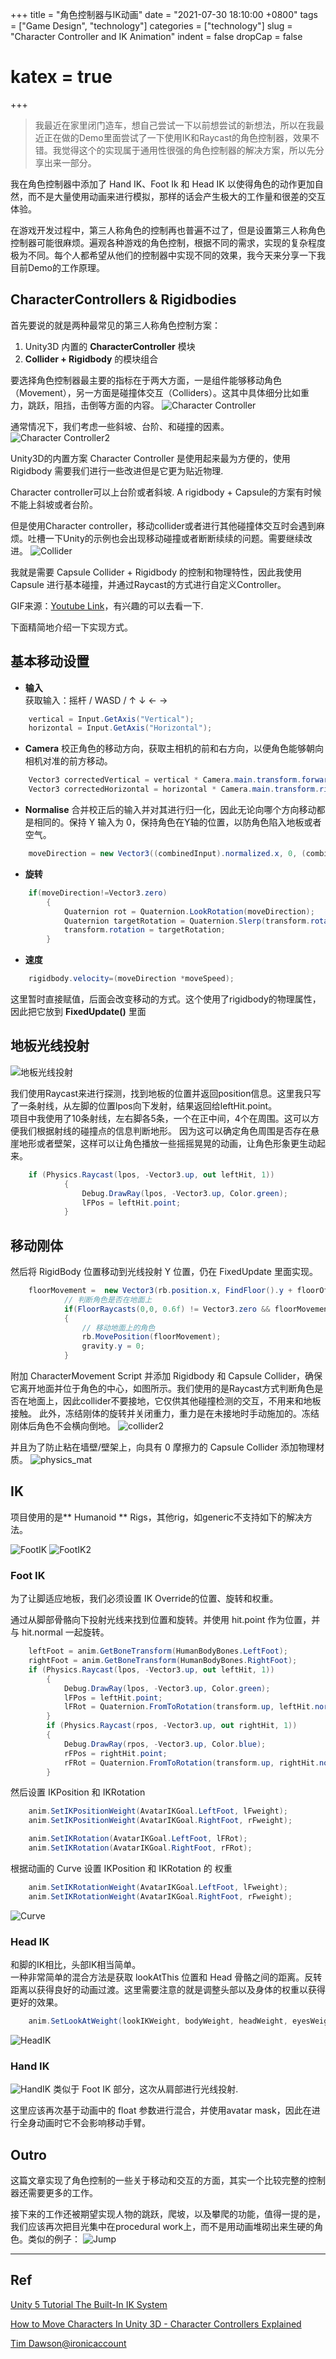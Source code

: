 +++
title = "角色控制器与IK动画"
date = "2021-07-30 18:10:00 +0800"
tags = ["Game Design", "technology"]
categories = ["technology"]
slug = "Character Controller and IK Animation"
indent = false
dropCap = false
# katex = true
+++

> 我最近在家里闭门造车，想自己尝试一下以前想尝试的新想法，所以在我最近正在做的Demo里面尝试了一下使用IK和Raycast的角色控制器，效果不错。我觉得这个的实现属于通用性很强的角色控制器的解决方案，所以先分享出来一部分。



我在角色控制器中添加了 Hand IK、Foot Ik 和 Head IK 以使得角色的动作更加自然，而不是大量使用动画来进行模拟，那样的话会产生极大的工作量和很差的交互体验。

在游戏开发过程中，第三人称角色的控制再也普遍不过了，但是设置第三人称角色控制器可能很麻烦。遍观各种游戏的角色控制，根据不同的需求，实现的复杂程度极为不同。每个人都希望从他们的控制器中实现不同的效果，我今天来分享一下我目前Demo的工作原理。



## CharacterControllers & Rigidbodies

首先要说的就是两种最常见的第三人称角色控制方案：
1. Unity3D 内置的 **CharacterController** 模块
2. **Collider + Rigidbody** 的模块组合

要选择角色控制器最主要的指标在于两大方面，一是组件能够移动角色（Movement），另一方面是碰撞体交互（Colliders）。这其中具体细分比如重力，跳跃，阻挡，击倒等方面的内容。
![Character Controller](character_controller.gif)


通常情况下，我们考虑一些斜坡、台阶、和碰撞的因素。
![Character Controller2](character_controller2.gif)

Unity3D的内置方案 Character Controller 是使用起来最为方便的，使用 Rigidbody 需要我们进行一些改进但是它更为贴近物理.


Character controller可以上台阶或者斜坡. A rigidbody + Capsule的方案有时候不能上斜坡或者台阶。

但是使用Character controller，移动collider或者进行其他碰撞体交互时会遇到麻烦。吐槽一下Unity的示例也会出现移动碰撞或者断断续续的问题。需要继续改进。
![Collider](collider.gif)

我就是需要 Capsule Collider + Rigidbody 的控制和物理特性，因此我使用 Capsule 进行基本碰撞，并通过Raycast的方式进行自定义Controller。

GIF来源：[Youtube Link](https://www.youtube.com/watch?v=e94KggaEAr4)，有兴趣的可以去看一下.

下面精简地介绍一下实现方式。

## 基本移动设置
- **输入**  
获取输入：摇杆 / WASD / ↑ ↓ ← →
```csharp
    vertical = Input.GetAxis("Vertical");
    horizontal = Input.GetAxis("Horizontal");
```


- **Camera**
校正角色的移动方向，获取主相机的前和右方向，以便角色能够朝向相机对准的前方移动。
```csharp
    Vector3 correctedVertical = vertical * Camera.main.transform.forward;
    Vector3 correctedHorizontal = horizontal * Camera.main.transform.right;
```

- **Normalise**
合并校正后的输入并对其进行归一化，因此无论向哪个方向移动都是相同的。保持 Y 输入为 0，保持角色在Y轴的位置，以防角色陷入地板或者空气。
```csharp
    moveDirection = new Vector3((combinedInput).normalized.x, 0, (combinedInput).normalized.z);
```

- **旋转**
```csharp
    if(moveDirection!=Vector3.zero)
        {
            Quaternion rot = Quaternion.LookRotation(moveDirection);
            Quaternion targetRotation = Quaternion.Slerp(transform.rotation, rot, Time.fixedDeltaTime * inputAmount * rotateSpeed);
            transform.rotation = targetRotation;
        }
```
- **速度**
```csharp
    rigidbody.velocity=(moveDirection *moveSpeed);
```
这里暂时直接赋值，后面会改变移动的方式。这个使用了rigidbody的物理属性，因此把它放到 **FixedUpdate()** 里面

## 地板光线投射

![地板光线投射](floor_raycast.png)  

我们使用Raycast来进行探测，找到地板的位置并返回position信息。这里我只写了一条射线，从左脚的位置lpos向下发射，结果返回给leftHit.point。  
项目中我使用了10条射线，左右脚各5条，一个在正中间，4个在周围。这可以方便我们根据射线的碰撞点的信息判断地形。
因为这可以确定角色周围是否存在悬崖地形或者壁架，这样可以让角色播放一些摇摇晃晃的动画，让角色形象更生动起来。
```csharp
    if (Physics.Raycast(lpos, -Vector3.up, out leftHit, 1))
            {
                Debug.DrawRay(lpos, -Vector3.up, Color.green);
                lFPos = leftHit.point;
            }
```
## 移动刚体
然后将 RigidBody 位置移动到光线投射 Y 位置，仍在 FixedUpdate 里面实现。
```csharp
    floorMovement =  new Vector3(rb.position.x, FindFloor().y + floorOffsetY, rb.position.z);
            // 判断角色是否在地面上
            if(FloorRaycasts(0,0, 0.6f) != Vector3.zero && floorMovement != rb.position)
            {
                // 移动地面上的角色
                rb.MovePosition(floorMovement);
                gravity.y = 0;
            }
```
附加 CharacterMovement Script 并添加 Rigidbody 和 Capsule Collider，确保它离开地面并位于角色的中心，如图所示。我们使用的是Raycast方式判断角色是否在地面上，因此collider不要接地，它仅供其他碰撞检测的交互，不用来和地板接触。 
此外，冻结刚体的旋转并关闭重力，重力是在未接地时手动施加的。冻结刚体后角色不会横向倒地。
![collider2](collider2.png)


并且为了防止粘在墙壁/壁架上，向具有 0 摩擦力的 Capsule Collider 添加物理材质。
![physics_mat](physics_mat.png)


## IK
项目使用的是** Humanoid ** Rigs，其他rig，如generic不支持如下的解决方法。

![FootIK](footik.gif)
![FootIK2](footik2.gif)

### Foot IK
为了让脚适应地板，我们必须设置 IK Override的位置、旋转和权重。

通过从脚部骨骼向下投射光线来找到位置和旋转。并使用 hit.point 作为位置，并与 hit.normal 一起旋转。
```csharp
    leftFoot = anim.GetBoneTransform(HumanBodyBones.LeftFoot);
    rightFoot = anim.GetBoneTransform(HumanBodyBones.RightFoot);
    if (Physics.Raycast(lpos, -Vector3.up, out leftHit, 1))
        {
            Debug.DrawRay(lpos, -Vector3.up, Color.green);
            lFPos = leftHit.point;
            lFRot = Quaternion.FromToRotation(transform.up, leftHit.normal) * transform.rotation;
        }
        if (Physics.Raycast(rpos, -Vector3.up, out rightHit, 1))
        {
            Debug.DrawRay(rpos, -Vector3.up, Color.blue);
            rFPos = rightHit.point;
            rFRot = Quaternion.FromToRotation(transform.up, rightHit.normal) * transform.rotation;
        }
```
然后设置 IKPosition 和 IKRotation
```csharp
    anim.SetIKPositionWeight(AvatarIKGoal.LeftFoot, lFweight);
    anim.SetIKPositionWeight(AvatarIKGoal.RightFoot, rFweight);

    anim.SetIKRotation(AvatarIKGoal.LeftFoot, lFRot);
    anim.SetIKRotation(AvatarIKGoal.RightFoot, rFRot);
```
根据动画的 Curve 设置 IKPosition 和 IKRotation 的 权重
```csharp
    anim.SetIKRotationWeight(AvatarIKGoal.LeftFoot, lFweight);
    anim.SetIKRotationWeight(AvatarIKGoal.RightFoot, rFweight);
```
![Curve](anim_curve.png)

### Head IK
和脚的IK相比，头部IK相当简单。  
一种非常简单的混合方法是获取 lookAtThis 位置和 Head 骨骼之间的距离。反转距离以获得良好的动画过渡。这里需要注意的就是调整头部以及身体的权重以获得更好的效果。
```csharp
    anim.SetLookAtWeight(lookIKWeight, bodyWeight, headWeight, eyesWeight, clampWeight);

```
![HeadIK](headik.gif)


### Hand IK
![HandIK](handik.gif)
类似于 Foot IK 部分，这次从肩部进行光线投射.

这里应该再次基于动画中的 float 参数进行混合，并使用avatar mask，因此在进行全身动画时它不会影响移动手臂。

## Outro
这篇文章实现了角色控制的一些关于移动和交互的方面，其实一个比较完整的控制器还需要更多的工作。  

接下来的工作还被期望实现人物的跳跃，爬坡，以及攀爬的功能，值得一提的是，我们应该再次把目光集中在procedural work上，而不是用动画堆砌出来生硬的角色。类似的例子：
![Jump](example.gif)

------

## Ref
[Unity 5 Tutorial The Built-In IK System](https://www.youtube.com/watch?v=EggUxC5_lGE)

[How to Move Characters In Unity 3D - Character Controllers Explained](https://www.youtube.com/watch?v=e94KggaEAr4)

[Tim Dawson@ironicaccount](https://twitter.com/ironicaccount/status/938061346297413632)

